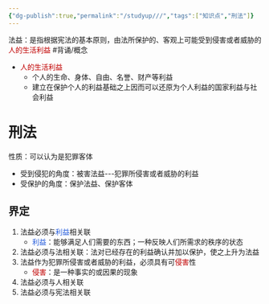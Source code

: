 ```yaml
---
{"dg-publish":true,"permalink":"/studyup///","tags":["知识点","刑法"]}
---
```


法益：是指根据宪法的基本原则，由法所保护的、客观上可能受到侵害或者威胁的<font color="#c00000">人的生活利益</font> #背诵/概念 
- <font color="#c00000">人的生活利益</font>
	- 个人的生命、身体、自由、名誉、财产等利益
	- 建立在保护个人的利益基础之上因而可以还原为个人利益的国家利益与社会利益
# 刑法
性质：可以认为是犯罪客体
- 受到侵犯的角度：被害法益---犯罪所侵害或者威胁的利益
- 受保护的角度：保护法益、保护客体
## 界定
1. 法益必须与<font color="#245bdb">利益</font>相关联
	- <font color="#245bdb">利益</font>：能够满足人们需要的东西；一种反映人们所需求的秩序的状态
2. 法益必须与法相关联：法对已经存在的利益确认并加以保护，使之上升为法益
3. 法益作为犯罪所侵害或者威胁的利益，必须具有可<font color="#c00000">侵害</font>性
	- <font color="#c00000">侵害</font>：是一种事实的或因果的现象
4. 法益必须与人相关联
5. 法益必须与宪法相关联

